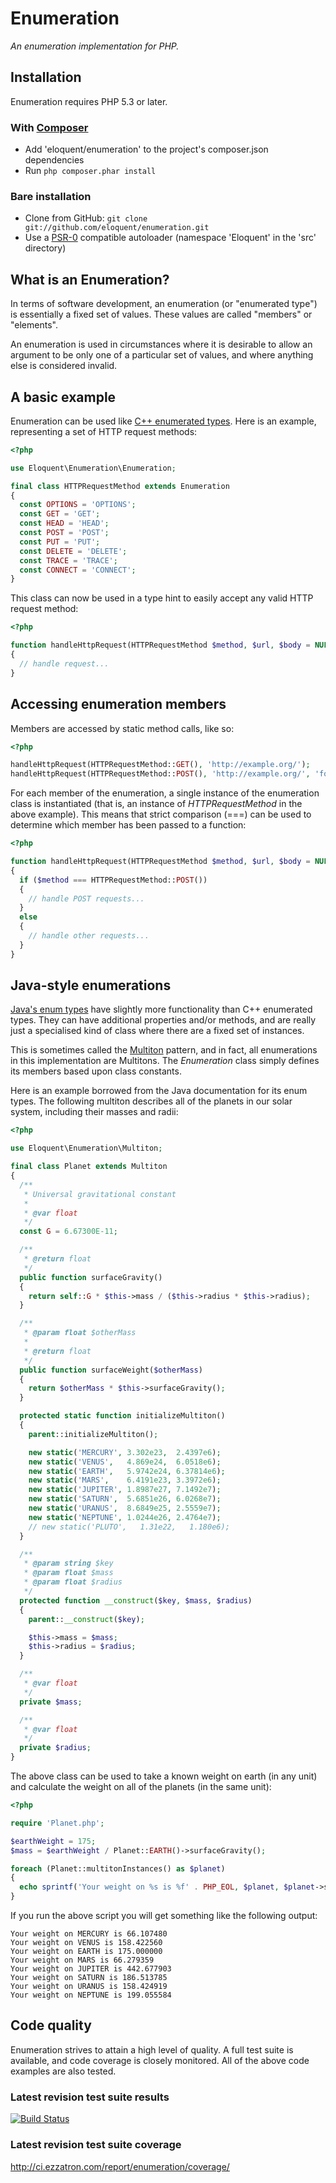 # Enumeration

*An enumeration implementation for PHP.*

## Installation

Enumeration requires PHP 5.3 or later.

### With [Composer](http://getcomposer.org/)

* Add 'eloquent/enumeration' to the project's composer.json dependencies
* Run `php composer.phar install`

### Bare installation

* Clone from GitHub: `git clone git://github.com/eloquent/enumeration.git`
* Use a [PSR-0](https://github.com/php-fig/fig-standards/blob/master/accepted/PSR-0.md) compatible autoloader (namespace 'Eloquent' in the 'src' directory)

## What is an Enumeration?

In terms of software development, an enumeration (or "enumerated type") is
essentially a fixed set of values. These values are called "members" or
"elements".

An enumeration is used in circumstances where it is desirable to allow an
argument to be only one of a particular set of values, and where anything else
is considered invalid.

## A basic example

Enumeration can be used like [C++ enumerated types](http://www.learncpp.com/cpp-tutorial/45-enumerated-types/).
Here is an example, representing a set of HTTP request methods:

```php
<?php

use Eloquent\Enumeration\Enumeration;

final class HTTPRequestMethod extends Enumeration
{
  const OPTIONS = 'OPTIONS';
  const GET = 'GET';
  const HEAD = 'HEAD';
  const POST = 'POST';
  const PUT = 'PUT';
  const DELETE = 'DELETE';
  const TRACE = 'TRACE';
  const CONNECT = 'CONNECT';
}
```

This class can now be used in a type hint to easily accept any valid HTTP
request method:

```php
<?php

function handleHttpRequest(HTTPRequestMethod $method, $url, $body = NULL)
{
  // handle request...
}
```

## Accessing enumeration members

Members are accessed by static method calls, like so:

```php
<?php

handleHttpRequest(HTTPRequestMethod::GET(), 'http://example.org/');
handleHttpRequest(HTTPRequestMethod::POST(), 'http://example.org/', 'foo=bar&baz=qux');
```

For each member of the enumeration, a single instance of the enumeration class
is instantiated (that is, an instance of *HTTPRequestMethod* in the above
example). This means that strict comparison (===) can be used to determine
which member has been passed to a function:

```php
<?php

function handleHttpRequest(HTTPRequestMethod $method, $url, $body = NULL)
{
  if ($method === HTTPRequestMethod::POST())
  {
    // handle POST requests...
  }
  else
  {
    // handle other requests...
  }
}
```

## Java-style enumerations

[Java's enum types](http://docs.oracle.com/javase/tutorial/java/javaOO/enum.html)
have slightly more functionality than C++ enumerated types. They can have
additional properties and/or methods, and are really just a specialised kind of
class where there are a fixed set of instances.

This is sometimes called the [Multiton](http://en.wikipedia.org/wiki/Multiton_pattern)
pattern, and in fact, all enumerations in this implementation are Multitons.
The *Enumeration* class simply defines its members based upon class constants.

Here is an example borrowed from the Java documentation for its enum types. The
following multiton describes all of the planets in our solar system, including
their masses and radii:

```php
<?php

use Eloquent\Enumeration\Multiton;

final class Planet extends Multiton
{
  /**
   * Universal gravitational constant
   *
   * @var float
   */
  const G = 6.67300E-11;

  /**
   * @return float
   */
  public function surfaceGravity()
  {
    return self::G * $this->mass / ($this->radius * $this->radius);
  }

  /**
   * @param float $otherMass
   *
   * @return float
   */
  public function surfaceWeight($otherMass)
  {
    return $otherMass * $this->surfaceGravity();
  }

  protected static function initializeMultiton()
  {
    parent::initializeMultiton();

    new static('MERCURY', 3.302e23,  2.4397e6);
    new static('VENUS',   4.869e24,  6.0518e6);
    new static('EARTH',   5.9742e24, 6.37814e6);
    new static('MARS',    6.4191e23, 3.3972e6);
    new static('JUPITER', 1.8987e27, 7.1492e7);
    new static('SATURN',  5.6851e26, 6.0268e7);
    new static('URANUS',  8.6849e25, 2.5559e7);
    new static('NEPTUNE', 1.0244e26, 2.4764e7);
    // new static('PLUTO',   1.31e22,   1.180e6);
  }

  /**
   * @param string $key
   * @param float $mass
   * @param float $radius
   */
  protected function __construct($key, $mass, $radius)
  {
    parent::__construct($key);

    $this->mass = $mass;
    $this->radius = $radius;
  }

  /**
   * @var float
   */
  private $mass;

  /**
   * @var float
   */
  private $radius;
}
```

The above class can be used to take a known weight on earth (in any unit) and
calculate the weight on all of the planets (in the same unit):

```php
<?php

require 'Planet.php';

$earthWeight = 175;
$mass = $earthWeight / Planet::EARTH()->surfaceGravity();

foreach (Planet::multitonInstances() as $planet)
{
  echo sprintf('Your weight on %s is %f' . PHP_EOL, $planet, $planet->surfaceWeight($mass));
}
```

If you run the above script you will get something like the following output:

```
Your weight on MERCURY is 66.107480
Your weight on VENUS is 158.422560
Your weight on EARTH is 175.000000
Your weight on MARS is 66.279359
Your weight on JUPITER is 442.677903
Your weight on SATURN is 186.513785
Your weight on URANUS is 158.424919
Your weight on NEPTUNE is 199.055584
```

## Code quality

Enumeration strives to attain a high level of quality. A full test suite is
available, and code coverage is closely monitored. All of the above code
examples are also tested.

### Latest revision test suite results
[![Build Status](https://secure.travis-ci.org/eloquent/enumeration.png)](http://travis-ci.org/eloquent/enumeration)

### Latest revision test suite coverage
<http://ci.ezzatron.com/report/enumeration/coverage/>
